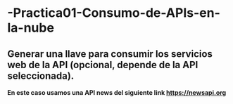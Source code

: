 # -Practica01-Consumo-de-APIs-en-la-nube
## Generar una llave para consumir los servicios web de la API (opcional, depende de la API seleccionada).
**En este caso usamos una API news del siguiente link https://newsapi.org**
